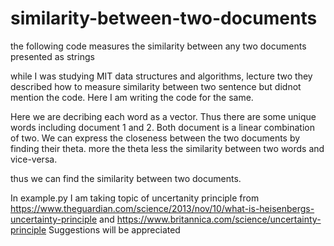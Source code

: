 # similarity-between-two-documents
the following code measures the similarity between any two documents presented as strings


while I was studying MIT data structures and algorithms, lecture two they described how to measure similarity between two sentence but didnot mention the code. Here I am writing the code for the same.

Here we are decribing each word as a vector. Thus there are  some unique words including document 1 and 2. Both document is a linear combination of two. We can express the closeness between the two documents by finding their theta. more the theta less the similarity between two words and vice-versa. 


thus we can find the similarity between two documents.


In  example.py I am taking topic of uncertanity principle from
https://www.theguardian.com/science/2013/nov/10/what-is-heisenbergs-uncertainty-principle
and
https://www.britannica.com/science/uncertainty-principle
Suggestions will be appreciated


